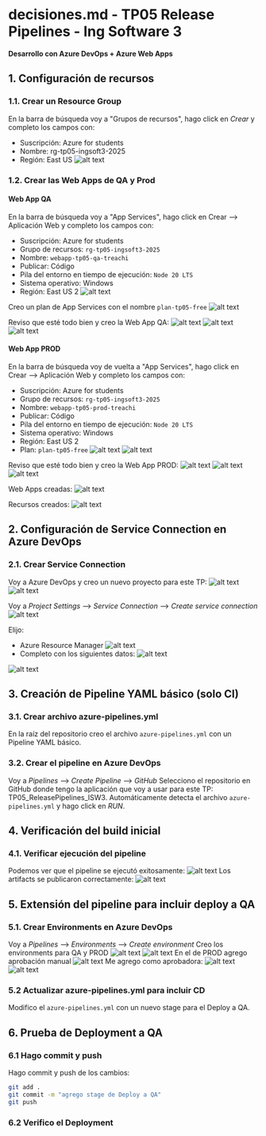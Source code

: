 # decisiones.md - TP05 Release Pipelines - Ing Software 3
**Desarrollo con Azure DevOps + Azure Web Apps**

## 1. Configuración de recursos

### 1.1. Crear un Resource Group
En la barra de búsqueda voy a "Grupos de recursos", hago click en _Crear_ y completo los campos con:
- Suscripción: Azure for students
- Nombre: rg-tp05-ingsoft3-2025
- Región: East US
![alt text](image.png)

### 1.2. Crear las Web Apps de QA y Prod
#### Web App QA
En la barra de búsqueda voy a "App Services", hago click en Crear --> Aplicación Web y completo los campos con:
- Suscripción: Azure for students
- Grupo de recursos: `rg-tp05-ingsoft3-2025`
- Nombre: `webapp-tp05-qa-treachi`
- Publicar: Código
- Pila del entorno en tiempo de ejecución: `Node 20 LTS`
- Sistema operativo: Windows
- Región: East US 2
![alt text](image-1.png)

Creo un plan de App Services con el nombre `plan-tp05-free`
![alt text](image-2.png)

Reviso que esté todo bien y creo la Web App QA:
![alt text](image-3.png)
![alt text](image-4.png)
![alt text](image-5.png)

#### Web App PROD
En la barra de búsqueda voy de vuelta a "App Services", hago click en Crear --> Aplicación Web y completo los campos con:
- Suscripción: Azure for students
- Grupo de recursos: `rg-tp05-ingsoft3-2025`
- Nombre: `webapp-tp05-prod-treachi`
- Publicar: Código
- Pila del entorno en tiempo de ejecución: `Node 20 LTS`
- Sistema operativo: Windows
- Región: East US 2
- Plan: `plan-tp05-free`
![alt text](image-6.png)
![alt text](image-7.png)

Reviso que esté todo bien y creo la Web App PROD:
![alt text](image-8.png)
![alt text](image-9.png)
![alt text](image-10.png)

Web Apps creadas:
![alt text](image-11.png)

Recursos creados:
![alt text](image-12.png)

## 2. Configuración de Service Connection en Azure DevOps
### 2.1. Crear Service Connection

Voy a Azure DevOps y creo un nuevo proyecto para este TP:
![alt text](image-13.png)
![alt text](image-14.png)

Voy a _Project Settings_ --> _Service Connection_ --> _Create service connection_
![alt text](image-15.png)

Elijo:
- Azure Resource Manager
![alt text](image-16.png)
- Completo con los siguientes datos:
![alt text](image-17.png)

![alt text](image-18.png)

## 3. Creación de Pipeline YAML básico (solo CI)
### 3.1. Crear archivo azure-pipelines.yml
En la raíz del repositorio creo el archivo `azure-pipelines.yml` con un Pipeline YAML básico.

### 3.2. Crear el pipeline en Azure DevOps
Voy a _Pipelines_ --> _Create Pipeline_ --> _GitHub_ 
Selecciono el repositorio en GitHub donde tengo la aplicación que voy a usar para este TP: TP05_ReleasePipelines_ISW3. Automáticamente detecta el archivo `azure-pipelines.yml` y hago click en _RUN_.

## 4. Verificación del build inicial
### 4.1. Verificar ejecución del pipeline
Podemos ver que el pipeline se ejecutó exitosamente:
![alt text](image-19.png)
Los artifacts se publicaron correctamente:
![alt text](image-20.png)

## 5. Extensión del pipeline para incluir deploy a QA
### 5.1. Crear Environments en Azure DevOps
Voy a _Pipelines_ --> _Environments_ --> _Create environment_
Creo los environments para QA y PROD
![alt text](image-21.png)
![alt text](image-22.png)
En el de PROD agrego aprobación manual
![alt text](image-23.png)
Me agrego como aprobadora:
![alt text](image-24.png)
![alt text](image-25.png)

### 5.2 Actualizar azure-pipelines.yml para incluir CD
Modifico el `azure-pipelines.yml` con un nuevo stage para el Deploy a QA. 

## 6. Prueba de Deployment a QA
### 6.1 Hago commit y push
Hago commit y push de los cambios:
```bash
git add .
git commit -m "agrego stage de Deploy a QA"
git push
```

### 6.2 Verifico el Deployment
